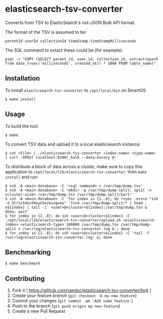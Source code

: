 elasticsearch-tsv-converter
===========================

Converts from TSV to ElasticSearch's not-JSON Bulk API format.

The format of the TSV is assumed to be:

    parentId userId collectionId timeStamp.timeStampMilliseconds

The SQL command to extact these could be (for example):

    psql -c "COPY (SELECT parent_id, user_id, collection_id, extract(epoch from date_trunc('milliseconds', created_at)) * 1000 FROM table_name)"

## Installation

To install `elasticsearch-tsv-converter` to `/opt/local/bin` on SmartOS:

    $ make install

## Usage

To build the tool:

    $ make

To convert TSV data and upload it to a local elasticsearch instance:

    $ cat <file> | ./elasticsearch-tsv-converter <index-name> <type-name> | curl -XPOST localhost:9200/_bulk --data-binary @-

To distribute a block of data across a cluster, make sure to copy this application to `/opt/local/lib/elasticsearch-tsv-converter`, then `make install` and run:

    $ ssh -A <main-database> -C '<sql command> > /var/tmp/dump.tsv'
    $ ssh -A <main-database> -C 'mkdir -p /var/tmp/dump-split; split -n <cluster-size> /var/tmp/dump.tsv /var/tmp/dump-split/part-'
    $ ssh -A <main-database> -C 'for index in {1..8}; do rsync -arvce "ssh -o StrictHostKeyChecking=no" `find /var/tmp/dump-split/* | head -n${index} | tail -1` <user>@<cluster>${index}:/var/tmp/dump.tsv & done; wait'
    $ for index in {1..8}; do ssh <user>@<cluster>${index} -C '/opt/local/lib/elasticsearch-tsv-converter/upload.sh <elasticsearch-index> <elasticsearch-type> 100000 /var/tmp/dump.tsv /var/tmp/dump-split > /var/log/elasticsearch-tsv-converter.log &'; done
    $ for index in {1..8}; do ssh <user>@<cluster>${index} -C 'tail -f /var/log/elasticsearch-tsv-converter.log' &; done

## Benchmarking

    $ make benchmark

## Contributing

1. Fork it ( https://github.com/raedoc/elasticsearch-tsv-converter/fork )
2. Create your feature branch (`git checkout -b my-new-feature`)
3. Commit your changes (`git commit -am 'Add some feature'`)
4. Push to the branch (`git push origin my-new-feature`)
5. Create a new Pull Request
